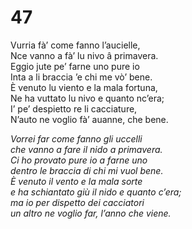 # 47  
  
Vurria fà’ come fanno l’aucielle,  
Nce vanno a fà’ lu nivo â primavera.  
Eggio jute pe’ farne uno pure io  
Inta a li braccia ’e chi me vò’ bene.  
È venuto lu viento e la mala fortuna,  
Ne ha vuttato lu nivo e quanto nc’era;  
I’ pe’ despietto re li cacciature,  
N’auto ne voglio fà’ auanne, che bene.

*Vorrei far come fanno gli uccelli  
che vanno a fare il nido a primavera.  
Ci ho provato pure io a farne uno  
dentro le braccia di chi mi vuol bene.  
È venuto il vento e la mala sorte  
e ha schiantato giù il nido e quanto c’era;  
ma io per dispetto dei cacciatori  
un altro ne voglio far, l’anno che viene.*


